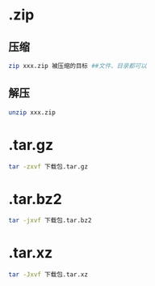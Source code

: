 # .zip

## 压缩

```sh
zip xxx.zip 被压缩的目标 ##文件、目录都可以
```

## 解压

```sh
unzip xxx.zip
```

# .tar.gz

```sh
tar -zxvf 下载包.tar.gz
```

# .tar.bz2

```sh
tar -jxvf 下载包.tar.bz2
```

# .tar.xz

```sh
tar -Jxvf 下载包.tar.xz
```
